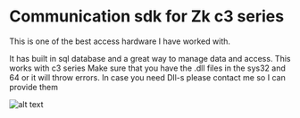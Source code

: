 # Communication sdk for Zk c3 series

This is one of the best access hardware I have worked with.

It has built in sql database and a great way to manage data and access.
This works with c3 series 
Make sure that you have the .dll files in the sys32 and 64 or it will throw errors.
In case you need Dll-s please contact me so I can provide them

![alt text](https://5.imimg.com/data5/SELLER/Default/2021/8/AY/BB/DF/68212473/c3200-c3400-access-control-biometric-zkteco-tripod-trunstile-banner-1000x1000.png)
